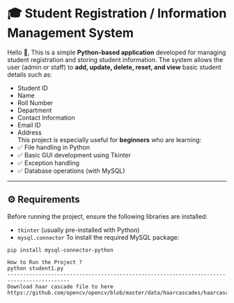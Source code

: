 # 🎓 Student Registration / Information Management System
Hello 👋,
This is a simple **Python-based application** developed for managing student registration and storing student information.
The system allows the user (admin or staff) to **add, update, delete, reset, and view** basic student details such as:
- Student ID  
- Name  
- Roll Number  
- Department  
- Contact Information  
- Email ID  
- Address  
This project is especially useful for **beginners** who are learning:
- ✅ File handling in Python  
- ✅ Basic GUI development using Tkinter  
- ✅ Exception handling  
- ✅ Database operations (with MySQL)
---
## ⚙️ Requirements
Before running the project, ensure the following libraries are installed:
- `tkinter` (usually pre-installed with Python)
- `mysql.connector`
To install the required MySQL package:
```bash(terminal)
pip install mysql-connector-python

How to Run the Project ?
python student1.py
------------------------------------------------------------------------------------------
Download haar cascade file to here
https://github.com/opencv/opencv/blob/master/data/haarcascades/haarcascade_frontalface_default.xml
